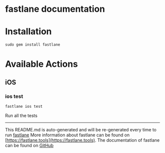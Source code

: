 fastlane documentation
================
# Installation
```
sudo gem install fastlane
```
# Available Actions
## iOS
### ios test
```
fastlane ios test
```
Run all the tests

----

This README.md is auto-generated and will be re-generated every time to run [fastlane](https://fastlane.tools)
More information about fastlane can be found on [https://fastlane.tools](https://fastlane.tools).
The documentation of fastlane can be found on [GitHub](https://github.com/fastlane/fastlane)
